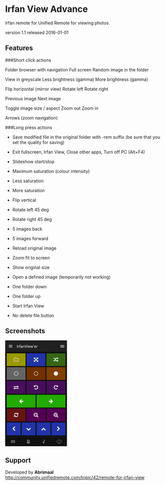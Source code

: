 # Irfan View Advance
Irfan remote for Unified Remote for viewing photos.

version 1.1
released 2016-01-01

## Features 

###Short click actions

 Folder browser with navigation
 Full screen
 Random image in the folder
 
View in greyscale
Less brightness (gamma)
More brightness (gamma)

Flip horizontal (mirror view)
Rotate left
Rotate right

Previous image
Next image
 
Toggle image size / aspect
Zoom out 
Zoom in

Arrows (zoom navigation)

###Long press actions

- Save modified file in the original folder with -rem suffix (be sure that you set the quality for saving)
- Exit fullscreen, Irfan View, Close other apps, Turn off PC (Alt+F4)
- Slideshow start/stop

- Maximum saturation (colour intensity)
- Less saturation
- More saturation

- Flip vertical
- Rotate left 45 deg
- Rotate right 45 deg

- 5 images back
- 5 images forward

- Reload original image
- Zoom fit to screen
- Show original size

- Open a defined image (temporarily not working)
- One folder down
- One folder up
- Start Irfan View



- No delete file button

## Screenshots
<img src="screen.png" width="200" alt="Remote in full colour" />

## Support
Developed by **Abrimaal**  
http://community.unifiedremote.com/topic/42/remote-for-irfan-view
